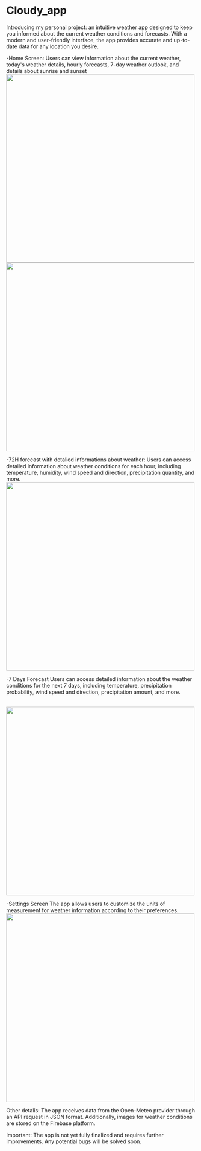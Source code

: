 
# Cloudy_app
Introducing my personal project: an intuitive weather app designed to keep you informed about the current weather conditions and forecasts. With a modern and user-friendly interface, the app provides accurate and up-to-date data for any location you desire.



-Home Screen:
Users can view information about the current weather, today's weather details, hourly forecasts, 7-day weather outlook, and details about sunrise and sunset
<br>
<img src="https://firebasestorage.googleapis.com/v0/b/cloudy-app-63db4.appspot.com/o/github%20images%2FScreenshot_20231104_131222.png?alt=media&token=8b12579b-843e-4a8a-86a1-f99efda33cd9&_gl=1*fyxcwi*_ga*MTI2OTMwMDgzMi4xNjg3NzU5ODk1*_ga_CW55HF8NVT*MTY5OTA5Njc3MS4yOC4xLjE2OTkwOTc4NjUuMjkuMC4w" width="500"/>
<br>
<img src="https://firebasestorage.googleapis.com/v0/b/cloudy-app-63db4.appspot.com/o/github%20images%2FScreenshot_20231104_131300.png?alt=media&token=36002861-be26-41cd-b4f4-058d7b8a64b9&_gl=1*1wrw5na*_ga*MTI2OTMwMDgzMi4xNjg3NzU5ODk1*_ga_CW55HF8NVT*MTY5OTA5Njc3MS4yOC4xLjE2OTkwOTgxMjYuNTcuMC4w" width="500"/>
<br>


-72H forecast with detalied informations about weather:
 Users can access detailed information about weather conditions for each hour, including temperature, humidity, wind speed and direction, precipitation quantity, and more.
 <br>
<img src="https://firebasestorage.googleapis.com/v0/b/cloudy-app-63db4.appspot.com/o/github%20images%2FScreenshot_20231104_131348.png?alt=media&token=0ac0a40e-e33b-4e7c-9de9-0e290bb92af7&_gl=1*1my8kon*_ga*MTI2OTMwMDgzMi4xNjg3NzU5ODk1*_ga_CW55HF8NVT*MTY5OTA5Njc3MS4yOC4xLjE2OTkwOTgzMTkuNjAuMC4w" width="500"/>
<br>

-7 Days Forecast
Users can access detailed information about the weather conditions for the next 7 days, including temperature, precipitation probability, wind speed and direction, precipitation amount, and more.

<br>
<img src="https://firebasestorage.googleapis.com/v0/b/cloudy-app-63db4.appspot.com/o/github%20images%2FScreenshot_20231104_131418.png?alt=media&token=b943854a-04f3-404e-b9c8-4f797bb64985&_gl=1*17jsjcf*_ga*MTI2OTMwMDgzMi4xNjg3NzU5ODk1*_ga_CW55HF8NVT*MTY5OTA5Njc3MS4yOC4xLjE2OTkwOTgzNzguMS4wLjA." width="500"/>
<br>

-Settings Screen
The app allows users to customize the units of measurement for weather information according to their preferences.
<br>
<img src="https://firebasestorage.googleapis.com/v0/b/cloudy-app-63db4.appspot.com/o/github%20images%2FScreenshot_20231104_131434.png?alt=media&token=7aadad4b-7d1d-474f-8337-8c78456bd01b&_gl=1*ynura0*_ga*MTI2OTMwMDgzMi4xNjg3NzU5ODk1*_ga_CW55HF8NVT*MTY5OTA5Njc3MS4yOC4xLjE2OTkwOTg0MzIuOC4wLjA." width="500"/>
<br>

Other detalis:
The app receives data from the Open-Meteo provider through an API request in JSON format. 
Additionally, images for weather conditions are stored on the Firebase platform.

<p>Important: The app is not yet fully finalized and requires further improvements. Any potential bugs will be solved soon. </p>
